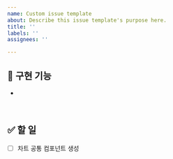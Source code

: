 ```yaml
---
name: Custom issue template
about: Describe this issue template's purpose here.
title: ''
labels: ''
assignees: ''

---
```


## 🚀 구현 기능
- 
<br>

## ✅ 할 일

-   [ ] 차트 공통 컴포넌트 생성
